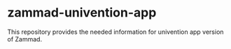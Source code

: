 # zammad-univention-app
This repository provides the needed information for univention app version of Zammad.

